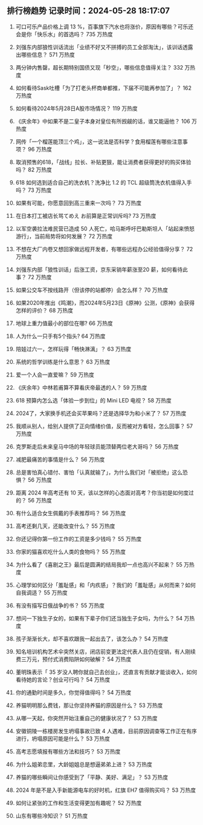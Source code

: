 
## 排行榜趋势 记录时间：2024-05-28 18:17:07
  
  1. 可口可乐产品价格上调 13 %，百事旗下汽水也将涨价，原因有哪些？可乐还会是你「快乐水」的首选吗？ 735 万热度
    
  2. 刘强东内部狼性训话流出「业绩不好又不拼搏的员工全部淘汰」，该训话透露出哪些信息？ 571 万热度
    
  3. 两分钟内售罄，超长期特别国债又现「秒空」，哪些信息值得关注？ 332 万热度
    
  4. 如何看待Sask吐槽「为了打老头杯商单都推，下届不可能再参加了」？ 162 万热度
    
  5. 如何看待2024年5月28日A股市场情况？ 119 万热度
    
  6. 《庆余年》中如果不是二皇子本身对皇位有所觊觎的话，谁又能逼他？ 106 万热度
    
  7. 网传「一个榴莲能顶三个鸡」，这一说法是否科学？食用榴莲有哪些注意事项？ 96 万热度
    
  8. 取消预售的618，「战线」拉长、补贴更狠，能让消费者获得更好的购买体验吗？ 82 万热度
    
  9. 618 如何选到适合自己的洗衣机？洗净比 1.2 的 TCL 超级筒洗衣机值得入手吗？ 73 万热度
    
  10. 如果有可能，你愿意回到高三重来一次吗？ 73 万热度
    
  11. 在日本打工被店长骂てめえ お前算是正常训斥吗? 73 万热度
    
  12. 以军空袭拉法难民营已造成 50 人死亡，哈马斯呼吁巴勒斯坦人「站起来愤怒游行」，当前局势将如何发展？ 72 万热度
    
  13. 不想在大厂内卷又想回家做远程开发者，有哪些远程办公经验值得分享？ 72 万热度
    
  14. 刘强东内部「狼性训话」后涨工资，京东采销年薪涨至20 薪，如何看待此事？ 72 万热度
    
  15. 如果公交车不按线路开（但该停的站都停）会怎么样？ 70 万热度
    
  16. 如果2020年推出《鸣潮》，而2024年5月23日《原神》公测，《原神》会获得怎样的评价？ 68 万热度
    
  17. 地球上重力值最小的部位在哪? 66 万热度
    
  18. 人为什么一只手有5个指头? 64 万热度
    
  19. 陪娃过六一，怎样玩得「畅快淋漓」？ 63 万热度
    
  20. 系统的哲学训练是什么意思？ 63 万热度
    
  21. 爱一个人会一直爱嘛？ 59 万热度
    
  22. 《庆余年》中林若甫算不算看庆帝最透的人？ 59 万热度
    
  23. 618 预算内怎么选「体验一步到位」的 Mini LED 电视？ 58 万热度
    
  24. 2024了，大家换手机还会买苹果吗？还是选择华为和小米了？ 57 万热度
    
  25. 我顺从别人，给别人提供了正向情绪价值，反而被对方看轻，怎么回事？ 57 万热度
    
  26. 克罗斯走后未来皇马中场的年轻球员能顶替两位老大哥吗？ 56 万热度
    
  27. 减肥最痛苦的事情是什么？ 56 万热度
    
  28. 总是害怕真心错付、害怕「认真就输了」，为什么我们对「被拒绝」这么恐惧？ 56 万热度
    
  29. 距离 2024 年高考还有 10 天，该以怎样的心态面对高考？你当初是如何度过的？ 56 万热度
    
  30. 有什么适合女生佩戴的手表推荐吗？ 56 万热度
    
  31. 高考还剩几天，还能改变什么？ 55 万热度
    
  32. 你还记得你第一份工作的工资是多少钱吗？ 55 万热度
    
  33. 你家的猫喜欢吃什么人类的食物吗？ 55 万热度
    
  34. 为什么看了《喜剧之王》最后是圆满的结局我却一点也高兴不起来？ 55 万热度
    
  35. 心理学如何区分「羞耻感」和「内疚感」？我们的「羞耻感」从何而来？如何自我调适？ 55 万热度
    
  36. 有没有描写日俄战争的书？ 55 万热度
    
  37. 想问一下独生子女的，如果有下辈子你们还当独生子女吗，为什么？ 54 万热度
    
  38. 孩子渐渐长大，却不喜欢跟我一起出去了，该怎么办？ 54 万热度
    
  39. 知名培训机构艺术伞突然关店，闭店前变更法定代表人且仍在促销，有人刚续费三万元，预付式消费陷阱如何破解？ 54 万热度
    
  40. 董明珠表示「 35 岁没人聘你就自己去创业」，还直言有贡献才能谈收入，如何看待她的言论？创业可行吗？ 54 万热度
    
  41. 你的通勤时间是多久，你觉得值得吗？ 54 万热度
    
  42. 养猫明明那么费钱，那让你坚持养猫的原因是什么？ 53 万热度
    
  43. 从哪一天起，你突然开始注重自己的健康状况了？ 53 万热度
    
  44. 安徽铜陵一栋楼房发生坍塌事故已致 4 人遇难，目前原因调查等工作正在有序进行，坍塌原因可能是什么？ 53 万热度
    
  45. 高考志愿填报有哪些方法和技巧？ 53 万热度
    
  46. 为什么姐弟恋里，大龄姐姐总是想逼弟弟上进？ 53 万热度
    
  47. 养猫的哪些瞬间让你感受到了「平静、美好、满足」？ 53 万热度
    
  48. 2024 年是不是入手新能源电车的好时机，红旗 EH7 值得购买吗？ 53 万热度
    
  49. 如何让紧张的工作和生活变得更加有趣呢？ 52 万热度
    
  50. 山东有哪些冷知识？ 51 万热度
    